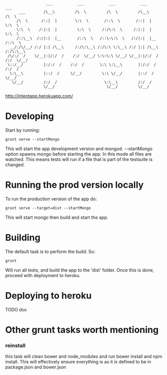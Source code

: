                       ___           ___           ___           ___           ___     
          ___        /\__\         /\  \         /\  \         /\__\         /\  \    
         /\  \      /::|  |        \:\  \       /::\  \       /::|  |        \:\  \   
         \:\  \    /:|:|  |         \:\  \     /:/\:\  \     /:|:|  |         \:\  \  
         /::\__\  /:/|:|  |__       /::\  \   /::\~\:\  \   /:/|:|  |__       /::\  \ 
      __/:/\/__/ /:/ |:| /\__\     /:/\:\__\ /:/\:\ \:\__\ /:/ |:| /\__\     /:/\:\__\
     /\/:/  /    \/__|:|/:/  /    /:/  \/__/ \:\~\:\ \/__/ \/__|:|/:/  /    /:/  \/__/
     \::/__/         |:/:/  /    /:/  /       \:\ \:\__\       |:/:/  /    /:/  /     
      \:\__\         |::/  /     \/__/         \:\ \/__/       |::/  /     \/__/      
       \/__/         /:/  /                     \:\__\         /:/  /                 
                     \/__/                       \/__/         \/__/                                                      

http://intentapp.herokuapp.com/

# Developing

Start by running:

    grunt serve --startMongo

This will start the app development version and mongod. --startMongo option spawns mongo before starting the app.
In this mode all files are watched. This means tests will run if a file that is part of the testsuite is changed.

# Running the prod version locally

To run the production version of the app do:

    grunt serve --target=dist --startMongo

This will start mongo then build and start the app.

# Building

The default task is to perform the build. So:

    grunt

Will run all tests, and build the app to the 'dist' folder. 
Once this is done, proceed with deployment to heroku.

# Deploying to heroku

TODO doc

# Other grunt tasks worth mentioning

### reinstall

  this task will clean bower and node_modules and run bower install and npm install. This will effectively ensure everything is as it is defined to be in package.json and bower.json
